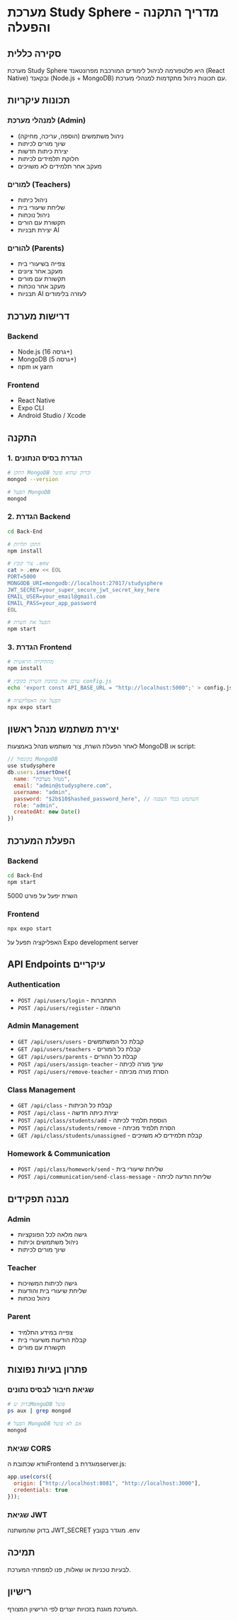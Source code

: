 # מערכת Study Sphere - מדריך התקנה והפעלה

## סקירה כללית
מערכת Study Sphere היא פלטפורמה לניהול לימודים המורכבת מפרונטאנד (React Native) ובקאנד (Node.js + MongoDB) עם תכונות ניהול מתקדמות למנהלי מערכת.

## תכונות עיקריות

### למנהלי מערכת (Admin)
- ניהול משתמשים (הוספה, עריכה, מחיקה)
- שיוך מורים לכיתות
- יצירת כיתות חדשות
- חלוקת תלמידים לכיתות
- מעקב אחר תלמידים לא משויכים

### למורים (Teachers)
- ניהול כיתות
- שליחת שיעורי בית
- ניהול נוכחות
- תקשורת עם הורים
- יצירת תבניות AI

### להורים (Parents)
- צפייה בשיעורי בית
- מעקב אחר ציונים
- תקשורת עם מורים
- מעקב אחר נוכחות
- תבניות AI לעזרה בלימודים

## דרישות מערכת

### Backend
- Node.js (גרסה 16+)
- MongoDB (גרסה 5+)
- npm או yarn

### Frontend
- React Native
- Expo CLI
- Android Studio / Xcode

## התקנה

### 1. הגדרת בסיס הנתונים
```bash
# התקן MongoDB ובדוק שהוא פועל
mongod --version

# הפעל MongoDB
mongod
```

### 2. הגדרת Backend
```bash
cd Back-End

# התקן תלויות
npm install

# צור קובץ .env
cat > .env << EOL
PORT=5000
MONGODB_URI=mongodb://localhost:27017/studysphere
JWT_SECRET=your_super_secure_jwt_secret_key_here
EMAIL_USER=your_email@gmail.com
EMAIL_PASS=your_app_password
EOL

# הפעל את השרת
npm start
```

### 3. הגדרת Frontend
```bash
# מהתיקייה הראשית
npm install

# עדכן את כתובת השרת בקובץ config.js
echo 'export const API_BASE_URL = "http://localhost:5000";' > config.js

# הפעל את האפליקציה
npx expo start
```

## יצירת משתמש מנהל ראשון

לאחר הפעלת השרת, צור משתמש מנהל באמצעות MongoDB או script:

```javascript
// בקונסול MongoDB
use studysphere
db.users.insertOne({
  name: "מנהל מערכת",
  email: "admin@studysphere.com",
  username: "admin",
  password: "$2b$10$hashed_password_here", // השתמש בכלי הצפנה
  role: "admin",
  createdAt: new Date()
})
```

## הפעלת המערכת

### Backend
```bash
cd Back-End
npm start
```
השרת יפעל על פורט 5000

### Frontend
```bash
npx expo start
```
האפליקציה תפעל על Expo development server

## API Endpoints עיקריים

### Authentication
- `POST /api/users/login` - התחברות
- `POST /api/users/register` - הרשמה

### Admin Management
- `GET /api/users/users` - קבלת כל המשתמשים
- `GET /api/users/teachers` - קבלת כל המורים
- `GET /api/users/parents` - קבלת כל ההורים
- `POST /api/users/assign-teacher` - שיוך מורה לכיתה
- `POST /api/users/remove-teacher` - הסרת מורה מכיתה

### Class Management
- `GET /api/class` - קבלת כל הכיתות
- `POST /api/class` - יצירת כיתה חדשה
- `POST /api/class/students/add` - הוספת תלמיד לכיתה
- `POST /api/class/students/remove` - הסרת תלמיד מכיתה
- `GET /api/class/students/unassigned` - קבלת תלמידים לא משויכים

### Homework & Communication
- `POST /api/class/homework/send` - שליחת שיעורי בית
- `POST /api/communication/send-class-message` - שליחת הודעה לכיתה

## מבנה תפקידים

### Admin
- גישה מלאה לכל הפונקציות
- ניהול משתמשים וכיתות
- שיוך מורים לכיתות

### Teacher
- גישה לכיתות המשויכות
- שליחת שיעורי בית והודעות
- ניהול נוכחות

### Parent
- צפייה במידע התלמיד
- קבלת הודעות משיעורי בית
- תקשורת עם מורים

## פתרון בעיות נפוצות

### שגיאת חיבור לבסיס נתונים
```bash
# בדוק שMongoDB פועל
ps aux | grep mongod

# הפעל MongoDB אם לא פועל
mongod
```

### שגיאת CORS
וודא שכתובת הFrontend מוגדרת בserver.js:
```javascript
app.use(cors({
  origin: ["http://localhost:8081", "http://localhost:3000"],
  credentials: true
}));
```

### שגיאת JWT
בדוק שהמשתנה JWT_SECRET מוגדר בקובץ .env

## תמיכה

לבעיות טכניות או שאלות, פנו למפתחי המערכת.

## רישיון
המערכת מוגנת בזכויות יוצרים לפי הרישיון המצורף.